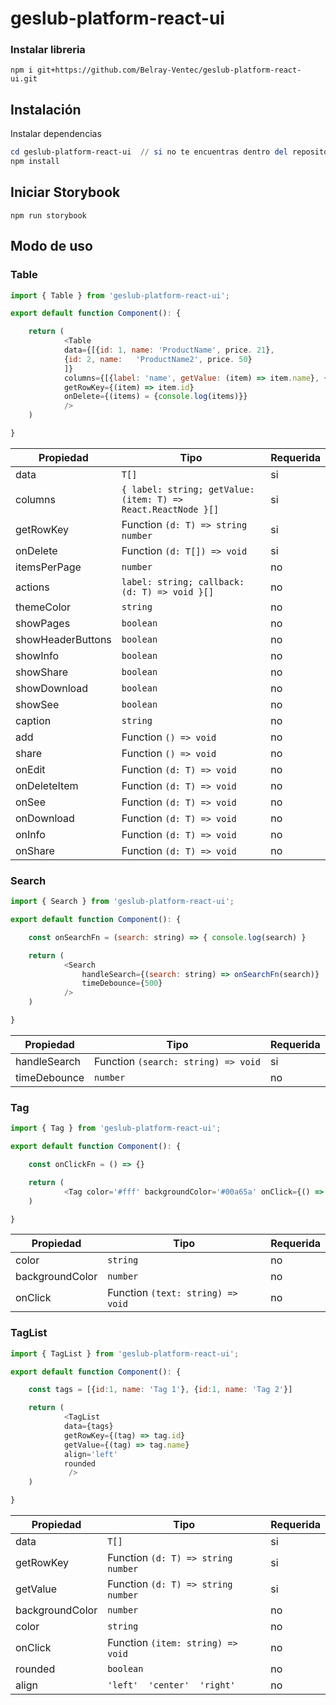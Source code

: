# geslub-platform-react-ui

### Instalar libreria

```terminal
npm i git+https://github.com/Belray-Ventec/geslub-platform-react-ui.git
```


## Instalación

Instalar dependencias

```powershell
cd geslub-platform-react-ui  // si no te encuentras dentro del repositorio
npm install
```

## Iniciar Storybook

```
npm run storybook
```

## Modo de uso

### Table

```Javascript
import { Table } from 'geslub-platform-react-ui';

export default function Component(): {

	return (
			<Table  
			data={[{id: 1, name: 'ProductName', price. 21},
			{id: 2, name: 	'ProductName2', price. 50}
			]}
			columns={[{label: 'name', getValue: (item) => item.name}, {label: 'price', getValue: (item) => item.price}]}
			getRowKey={(item) => item.id}
			onDelete={(items) = {console.log(items)}}
			/>
	)

}
```

| Propiedad    | Tipo                                                                             | Requerida |
| ------------ | -------------------------------------------------------------------------------- | --------- |
| data	       | `T[]`                                                                            | si        |
| columns      | `{ label: string; getValue: (item: T) => React.ReactNode }[]`                    | si        |
| getRowKey    | Function `(d: T) => string  number`                                               | si        |
| onDelete     | Function `(d: T[]) => void`                                                      | si        |
| itemsPerPage | `number`                                                                         | no        |
| actions      | `label: string; callback: (d: T) => void }[]`                                    | no        |
| themeColor   | `string`                                                                         | no        |
| showPages    | `boolean`                                                                        | no        |
| showHeaderButtons    | `boolean`                                                                | no        |
| showInfo     | `boolean`                                                                        | no        |
| showShare    | `boolean`                                                                        | no        |
| showDownload | `boolean`                                                                        | no        |
| showSee      | `boolean`                                                                        | no        |
| caption      | `string`                                                                         | no        |
| add          | Function `() => void`                                                            | no        |
| share        | Function `() => void`                                                            | no        |
| onEdit       | Function `(d: T) => void`                                                        | no        |
| onDeleteItem | Function `(d: T) => void`                                                        | no        |
| onSee        | Function `(d: T) => void`                                                        | no        |
| onDownload   | Function `(d: T) => void`                                                        | no        |
| onInfo       | Function `(d: T) => void`                                                        | no        |
| onShare      | Function `(d: T) => void`                                                        | no        |


### Search

```Javascript
import { Search } from 'geslub-platform-react-ui';

export default function Component(): {

	const onSearchFn = (search: string) => { console.log(search) }

	return (
            <Search
                handleSearch={(search: string) => onSearchFn(search)}
                timeDebounce={500}
            />
	)

}
```

| Propiedad    | Tipo                                                                             | Requerida |
| ------------ | -------------------------------------------------------------------------------- | --------- |
| handleSearch | Function `(search: string) => void`                                              | si        |
| timeDebounce | `number`                                                                         | no        |



### Tag

```Javascript
import { Tag } from 'geslub-platform-react-ui';

export default function Component(): {

	const onClickFn = () => {}

	return (
            <Tag color='#fff' backgroundColor='#00a65a' onClick={() => onClickFn()}>Editar</Tag>
	)

}
```

| Propiedad       | Tipo                                                                             | Requerida |
| --------------- | -------------------------------------------------------------------------------- | --------- |
| color           | `string`                                                                         | no        |
| backgroundColor | `number`                                                                         | no        |
| onClick         | Function `(text: string) => void`                                                | no        |



### TagList

```Javascript
import { TagList } from 'geslub-platform-react-ui';

export default function Component(): {

	const tags = [{id:1, name: 'Tag 1'}, {id:1, name: 'Tag 2'}]

	return (
            <TagList 
			data={tags}
			getRowKey={(tag) => tag.id}
		    getValue={(tag) => tag.name}
			align='left' 
			rounded 
			 />
	)

}
```

| Propiedad       | Tipo                                                                             | Requerida |
| --------------- | -------------------------------------------------------------------------------- | --------- |
| data	          | `T[]`                                                                            | si        |
| getRowKey       | Function `(d: T) => string  number`                                             | si        |
| getValue        | Function `(d: T) => string  number`                                             | si        |
| backgroundColor | `number`                                                                         | no        |
| color           | `string`                                                                         | no        |
| onClick         | Function `(item: string) => void`                                                | no        |
| rounded         | `boolean`                                                                        | no        |
| align           | `'left'  'center'  'right'`                                                    | no        |


